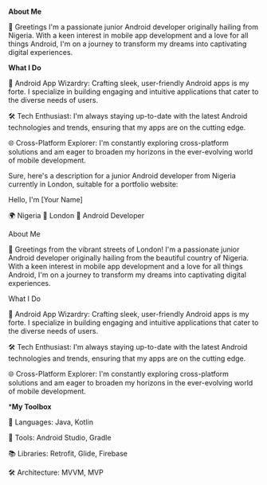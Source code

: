 **About Me**

👋 Greetings I'm a passionate junior Android developer originally hailing from Nigeria. With a keen interest in mobile app development and a love for all things Android, I'm on a journey to transform my dreams into captivating digital experiences.


**What I Do**

📱 Android App Wizardry: Crafting sleek, user-friendly Android apps is my forte. I specialize in building engaging and intuitive applications that cater to the diverse needs of users.

🛠️ Tech Enthusiast: I'm always staying up-to-date with the latest Android technologies and trends, ensuring that my apps are on the cutting edge.

🌐 Cross-Platform Explorer: I'm constantly exploring cross-platform solutions and am eager to broaden my horizons in the ever-evolving world of mobile development.


Sure, here's a description for a junior Android developer from Nigeria currently in London, suitable for a portfolio website:

Hello, I'm [Your Name]

🌍 Nigeria 🛫 London 📱 Android Developer

About Me

👋 Greetings from the vibrant streets of London! I'm a passionate junior Android developer originally hailing from the beautiful country of Nigeria. With a keen interest in mobile app development and a love for all things Android, I'm on a journey to transform my dreams into captivating digital experiences.

What I Do

📱 Android App Wizardry: Crafting sleek, user-friendly Android apps is my forte. I specialize in building engaging and intuitive applications that cater to the diverse needs of users.

🛠️ Tech Enthusiast: I'm always staying up-to-date with the latest Android technologies and trends, ensuring that my apps are on the cutting edge.

🌐 Cross-Platform Explorer: I'm constantly exploring cross-platform solutions and am eager to broaden my horizons in the ever-evolving world of mobile development.

***My Toolbox**

🔨 Languages: Java, Kotlin

🧰 Tools: Android Studio, Gradle

📚 Libraries: Retrofit, Glide, Firebase

🛠️ Architecture: MVVM, MVP

